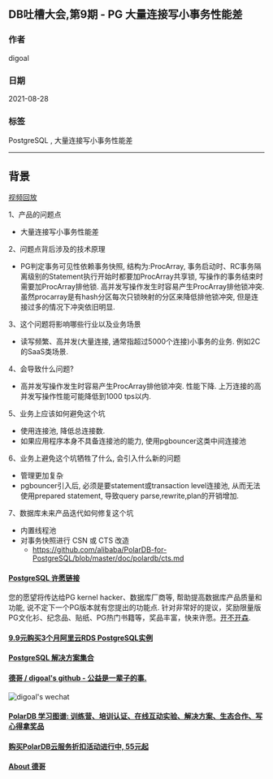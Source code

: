 ## DB吐槽大会,第9期 - PG 大量连接写小事务性能差   
       
### 作者                      
digoal    
      
### 日期    
2021-08-28    
       
### 标签         
PostgreSQL , 大量连接写小事务性能差  
     
----    
     
## 背景                  
[视频回放](https://www.bilibili.com/video/BV1ab4y1m7yc/)      
    
1、产品的问题点          
- 大量连接写小事务性能差  
          
2、问题点背后涉及的技术原理    
- PG判定事务可见性依赖事务快照, 结构为:ProcArray, 事务启动时、RC事务隔离级别的Statement执行开始时都要加ProcArray共享锁, 写操作的事务结束时需要加ProcArray排他锁. 高并发写操作发生时容易产生ProcArray排他锁冲突. 虽然procarray是有hash分区每次只锁映射的分区来降低排他锁冲突, 但是连接过多的情况下冲突依旧明显.   
          
3、这个问题将影响哪些行业以及业务场景        
- 读写频繁、高并发(大量连接, 通常指超过5000个连接)小事务的业务. 例如2C的SaaS类场景.    
         
4、会导致什么问题?        
- 高并发写操作发生时容易产生ProcArray排他锁冲突. 性能下降. 上万连接的高并发写操作性能可能降低到1000 tps以内.    
    
5、业务上应该如何避免这个坑       
- 使用连接池, 降低总连接数.  
- 如果应用程序本身不具备连接池的能力, 使用pgbouncer这类中间连接池  
              
6、业务上避免这个坑牺牲了什么, 会引入什么新的问题        
- 管理更加复杂   
- pgbouncer引入后, 必须是要statement或transaction level连接池, 从而无法使用prepared statement, 导致query parse,rewrite,plan的开销增加.     
                
7、数据库未来产品迭代如何修复这个坑        
- 内置线程池   
- 对事务快照进行 CSN 或 CTS 改造  
    - https://github.com/alibaba/PolarDB-for-PostgreSQL/blob/master/doc/polardb/cts.md  
    
  
#### [PostgreSQL 许愿链接](https://github.com/digoal/blog/issues/76 "269ac3d1c492e938c0191101c7238216")
您的愿望将传达给PG kernel hacker、数据库厂商等, 帮助提高数据库产品质量和功能, 说不定下一个PG版本就有您提出的功能点. 针对非常好的提议，奖励限量版PG文化衫、纪念品、贴纸、PG热门书籍等，奖品丰富，快来许愿。[开不开森](https://github.com/digoal/blog/issues/76 "269ac3d1c492e938c0191101c7238216").  
  
  
#### [9.9元购买3个月阿里云RDS PostgreSQL实例](https://www.aliyun.com/database/postgresqlactivity "57258f76c37864c6e6d23383d05714ea")
  
  
#### [PostgreSQL 解决方案集合](https://yq.aliyun.com/topic/118 "40cff096e9ed7122c512b35d8561d9c8")
  
  
#### [德哥 / digoal's github - 公益是一辈子的事.](https://github.com/digoal/blog/blob/master/README.md "22709685feb7cab07d30f30387f0a9ae")
  
  
![digoal's wechat](../pic/digoal_weixin.jpg "f7ad92eeba24523fd47a6e1a0e691b59")
  
  
#### [PolarDB 学习图谱: 训练营、培训认证、在线互动实验、解决方案、生态合作、写心得拿奖品](https://www.aliyun.com/database/openpolardb/activity "8642f60e04ed0c814bf9cb9677976bd4")
  
  
#### [购买PolarDB云服务折扣活动进行中, 55元起](https://www.aliyun.com/activity/new/polardb-yunparter?userCode=bsb3t4al "e0495c413bedacabb75ff1e880be465a")
  
  
#### [About 德哥](https://github.com/digoal/blog/blob/master/me/readme.md "a37735981e7704886ffd590565582dd0")
  
